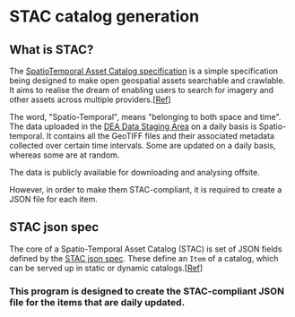 # STAC catalog generation


## What is STAC?
The [SpatioTemporal Asset Catalog specification](https://github.com/radiantearth/stac-spec/) is a simple specification being
designed to make open geospatial assets searchable and crawlable. It aims to realise the dream of enabling users to search for imagery and other assets across multiple providers.[[Ref](https://gist.github.com/omad/da6f740be0ead467c77c80d66701450f#file-spatio-temporal-access-catalogues-org)]

The word, "Spatio-Temporal", means "belonging to both space and time". The data uploaded in the [DEA Data Staging Area](http://dea-public-data.s3-website-ap-southeast-2.amazonaws.com/) on a daily basis is Spatio-temporal. It contains all the GeoTIFF files and their associated metadata collected over certain time intervals. Some are updated on a daily basis, whereas some are at random.

The data is publicly available for downloading and analysing offsite. 

However, in order to make them STAC-compliant, it is required to create a JSON file for each item.

## STAC json spec

The core of a Spatio-Temporal Asset Catalog (STAC) is set of JSON fields defined by the [STAC json spec](https://github.com/radiantearth/stac-spec/blob/master/json-spec/json-spec.md). These define an `Item` of a catalog, which can be served up in static or dynamic catalogs.[[Ref](https://github.com/radiantearth/stac-spec/tree/master/json-spec)] 


### This program is designed to create the STAC-compliant JSON file for the items that are daily updated.

